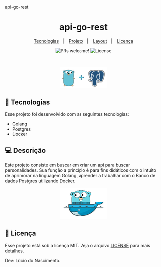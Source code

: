 api-go-rest
<h1 align="center">
   api-go-rest
</h1>

<p align="center">
  <a href="#-tecnologias">Tecnologias</a>&nbsp;&nbsp;&nbsp;|&nbsp;&nbsp;&nbsp;
  <a href="#-projeto">Projeto</a>&nbsp;&nbsp;&nbsp;|&nbsp;&nbsp;&nbsp;
  <a href="#-layout">Layout</a>&nbsp;&nbsp;&nbsp;|&nbsp;&nbsp;&nbsp;
  <a href="#memo-licença">Licença</a>
</p>

<p align="center">
 <img src="https://img.shields.io/static/v1?label=PRs&message=welcome&color=49AA26&labelColor=000000" alt="PRs welcome!" />

  <img alt="License" src="https://img.shields.io/static/v1?label=license&message=MIT&color=49AA26&labelColor=000000">
</p>

<br>

<p align="center">
  <img alt="Golang" src="https://github.com/lucio-iot-dev/api-go-rest/blob/main/Foto-readme/foto%20readme%201.jpeg" width="30%">
</p>

## 🚀 Tecnologias

Esse projeto foi desenvolvido com as seguintes tecnologias:

- Golang
- Postgres
- Docker

## 💻 Descrição

Este projeto consiste em buscar em criar um api para buscar personalidades. Sua função a princípio é para fins didáticos com o intuito de aprimorar na linguagem Golang, aprender a trabalhar com o Banco de dados Postgres utilizando Docker.

<p align="center">
  <img alt="Golang" src="https://github.com/lucio-iot-dev/api-go-rest/blob/main/Foto-readme/Golang-Docker.png" width="30%">
</p>

## :memo: Licença

Esse projeto está sob a licença MIT. Veja o arquivo [LICENSE](https://github.com/lucio-iot-dev/Monitorador-de-Sites-Go/blob/main/LICENSE) para mais detalhes.


Dev: Lúcio do Nascimento.
